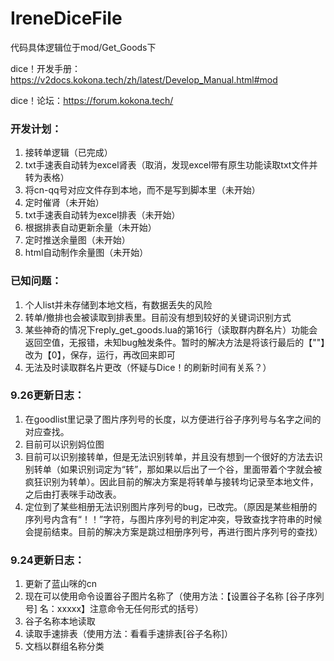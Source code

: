# IreneDiceFile

代码具体逻辑位于mod/Get_Goods下

dice！开发手册：https://v2docs.kokona.tech/zh/latest/Develop_Manual.html#mod

dice！论坛：https://forum.kokona.tech/

### 开发计划：
1. 接转单逻辑（已完成）
2. txt手速表自动转为excel肾表（取消，发现excel带有原生功能读取txt文件并转为表格）
3. 将cn-qq号对应文件存到本地，而不是写到脚本里（未开始）
4. 定时催肾（未开始）
5. txt手速表自动转为excel排表（未开始）
6. 根据排表自动更新余量（未开始）
7. 定时推送余量图（未开始）
8. html自动制作余量图（未开始）

### 已知问题：
1. 个人list并未存储到本地文档，有数据丢失的风险
2. 转单/撤排也会被读取到排表里。目前没有想到较好的关键词识别方式
3. 某些神奇的情况下reply_get_goods.lua的第16行（读取群内群名片）功能会返回空值，无报错，未知bug触发条件。暂时的解决方法是将该行最后的【""】改为【0】，保存，运行，再改回来即可
4. 无法及时读取群名片更改（怀疑与Dice！的刷新时间有关系？）

### 9.26更新日志：
1. 在goodlist里记录了图片序列号的长度，以方便进行谷子序列号与名字之间的对应查找。
2. 目前可以识别妈位图
3. 目前可以识别接转单，但是无法识别转单，并且没有想到一个很好的方法去识别转单（如果识别词定为“转”，那如果以后出了一个谷，里面带着个字就会被疯狂识别为转单）。因此目前的解决方案是将转单与接转均记录至本地文件，之后由打表咪手动改表。
4. 定位到了某些相册无法识别图片序列号的bug，已改完。（原因是某些相册的序列号内含有“！！”字符，与图片序列号的判定冲突，导致查找字符串的时候会提前结束。目前的解决方案是跳过相册序列号，再进行图片序列号的查找）

### 9.24更新日志：
1. 更新了蓝山咪的cn
2. 现在可以使用命令设置谷子图片名称了（使用方法：【设置谷子名称 [谷子序列号] 名：xxxxx】注意命令无任何形式的括号）
3. 谷子名称本地读取
4. 读取手速排表（使用方法：看看手速排表[谷子名称]）
5. 文档以群组名称分类